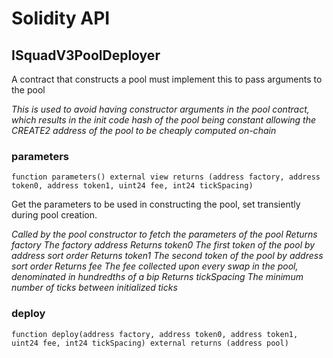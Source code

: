 # Solidity API

## ISquadV3PoolDeployer

A contract that constructs a pool must implement this to pass arguments to the pool

_This is used to avoid having constructor arguments in the pool contract, which results in the init code hash
of the pool being constant allowing the CREATE2 address of the pool to be cheaply computed on-chain_

### parameters

```solidity
function parameters() external view returns (address factory, address token0, address token1, uint24 fee, int24 tickSpacing)
```

Get the parameters to be used in constructing the pool, set transiently during pool creation.

_Called by the pool constructor to fetch the parameters of the pool
Returns factory The factory address
Returns token0 The first token of the pool by address sort order
Returns token1 The second token of the pool by address sort order
Returns fee The fee collected upon every swap in the pool, denominated in hundredths of a bip
Returns tickSpacing The minimum number of ticks between initialized ticks_

### deploy

```solidity
function deploy(address factory, address token0, address token1, uint24 fee, int24 tickSpacing) external returns (address pool)
```


